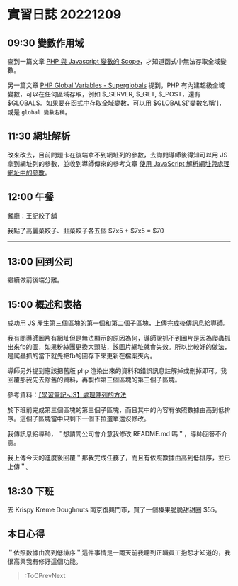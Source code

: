# 實習日誌 20221209

## 09:30 變數作用域

查到一篇文章 [PHP 與 Javascript 變數的 Scope](http://yhhuang1966.blogspot.com/2014/01/php-scope.html)，才知道函式中無法存取全域變數。

另一篇文章 [PHP Global Variables - Superglobals](https://www.w3schools.com/php/php_superglobals.asp) 提到，PHP 有內建超級全域變數，可以在任何區域存取，例如 $_SERVER, $_GET, $_POST，還有 $GLOBALS。如果要在函式中存取全域變數，可以用 $GLOBALS['變數名稱']，或是 `global 變數名稱`。

## 11:30 網址解析

改來改去，目前問題卡在後端拿不到網址列的參數，去詢問導師後得知可以用 JS 拿到網址列的參數，並收到導師傳來的參考文章 [使用 JavaScript 解析網址與處理網址中的參數](https://pjchender.blogspot.com/2018/08/js-javascript-url-parameters.html)。

## 12:00 午餐

餐廳：王記餃子舖

我點了高麗菜餃子、韭菜餃子各五個 $7x5 + $7x5 = $70

---

## 13:00 回到公司

繼續做前後端分離。

## 15:00 概述和表格

成功用 JS 產生第三個區塊的第一個和第二個子區塊，上傳完成後傳訊息給導師。

我有問導師圖片有網址但是無法顯示的原因為何，導師說抓不到圖片是因為爬蟲抓出來fb的圖，如果粉絲團更換大頭貼，該圖片網址就會失效。所以比較好的做法，是爬蟲抓的當下就先把fb的圖存下來更新在檔案夾內。

導師另外提到應該把舊版 php 渲染出來的資料和錯誤訊息註解掉或刪掉即可。我回覆那我先去除舊的資料，再製作第三個區塊的第三個子區塊。

參考資料：[【學習筆記-JS】處理陣列的方法](https://ithelp.ithome.com.tw/articles/10278276)

於下班前完成第三個區塊的第三個子區塊，而且其中的內容有依照數據由高到低排序。這個子區塊當中只剩下一個下拉選單還沒修改。

我傳訊息給導師，＂想請問公司會介意我修改 README.md 嗎＂，導師回答不介意。

我上傳今天的進度後回覆＂那我完成任務了，而且有依照數據由高到低排序，並已上傳＂。

## 18:30 下班

去 Krispy Kreme Doughnuts 南京復興門市，買了一個榛果脆脆甜甜圈 $55。

## 本日心得

＂依照數據由高到低排序＂這件事情是一兩天前我聽到正職員工抱怨才知道的，我很高興我有修好這個功能。

> :ToCPrevNext